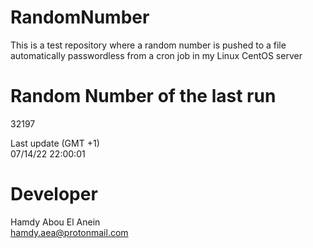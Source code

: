# RandomNumber    
This is a test repository where a random number is pushed to a file automatically passwordless from a cron job in my Linux CentOS server    
# Random Number of the last run   
32197
      
Last update (GMT +1)    
07/14/22 22:00:01
# Developer    
Hamdy Abou El Anein   
hamdy.aea@protonmail.com
